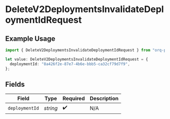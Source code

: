 # DeleteV2DeploymentsInvalidateDeploymentIdRequest

## Example Usage

```typescript
import { DeleteV2DeploymentsInvalidateDeploymentIdRequest } from "orq-poc-typescript/models/operations";

let value: DeleteV2DeploymentsInvalidateDeploymentIdRequest = {
  deploymentId: "8a426f2e-87e7-4b6e-bbb5-ca32cf79d7f9",
};
```

## Fields

| Field              | Type               | Required           | Description        |
| ------------------ | ------------------ | ------------------ | ------------------ |
| `deploymentId`     | *string*           | :heavy_check_mark: | N/A                |
